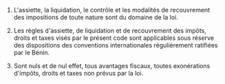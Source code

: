 1. L'assiette, la liquidation, le contrôle et les modalités de recouvrement des impositions de toute nature sont du domaine de la loi.

2. Les règles d'assiette, de liquidation et de recouvrement des impôts, droits et taxes visés par le présent code sont applicables sous réserve des dispositions des conventions internationales régulièrement ratifiées par le Bénin.

3. Sont nuls et de nul effet, tous avantages fiscaux, toutes exonérations d'impôts, droits et taxes non prévus par la loi.